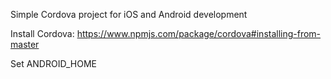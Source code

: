 Simple Cordova project for iOS and Android development

Install Cordova:
https://www.npmjs.com/package/cordova#installing-from-master

Set ANDROID_HOME
